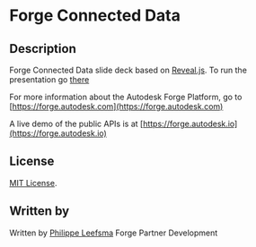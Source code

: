 
# Forge Connected Data

## Description

Forge Connected Data slide deck based on [Reveal.js](http://lab.hakim.se/reveal-js/#/). To run the presentation go [there](https://leefsmp.github.io/forge-connected-data)

For more information about the Autodesk Forge Platform, go to [https://forge.autodesk.com](https://forge.autodesk.com)

A live demo of the public APIs is at [https://forge.autodesk.io](https://forge.autodesk.io)

## License

[MIT License](http://opensource.org/licenses/MIT).

## Written by 

Written by [Philippe Leefsma](https://twitter.com/F3lipek)
Forge Partner Development

